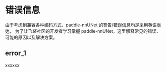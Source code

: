 # 错误信息

由于考虑到兼容各种编码方式，paddle-nnUNet 的警告/错误信息均是采用英语表达，
为了让飞桨社区的开发者学习掌握 paddle-nnUNet，这里解释常见的错误、可能的原因以及解决方案。

## error_1
xxxxxx